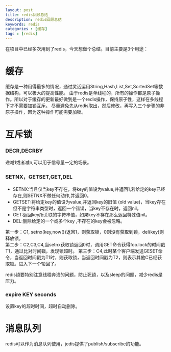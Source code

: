 ```yaml
---
layout: post
title: redis回顾总结
description: redis回顾总结
keywords: redis
categories : [缓存]
tags : [redis]
---
```


在项目中已经多次用到了redis，今天想做个总结。目前主要是3个用途：

# 缓存
缓存是一种用得最多的情况，通过灵活运用String,Hash,List,Set,SortedSet等数据结构，可以极大的提高性能。
由于redis是单线程的，所有的操作都是原子操作。所以对于缓存的更新最好做到是一个redis操作，保持原子性，这样在多线程下才不需要加锁互斥。
尽量避免先从redis取出，然后修改，再写入三个步骤的非原子操作，因为这种操作可能需要加锁。

# 互斥锁

### DECR,DECRBY
递减1或者减n,可以用于信号量一定的场景。

### SETNX，GETSET,GET,DEL
- SETNX:当且仅当key不存在，将key的值设为value,并返回1,若给定的key已经存在,则SETNX不做任何动作,并返回0。  
- GETSET:将给定key的值设为value,并返回key的旧值 (old value)，当key存在但不是字符串类型时，返回一个错误，当key不存在时，返回nil。  
- GET:返回key所关联的字符串值，如果key不存在那么返回特殊值nil。  
- DEL:删除给定的一个或多个key ,不存在的key会被忽略。  

第一步：C1, setnx(key,now())返回1，则获取锁，0则没有获取到锁，del(key)则释放锁。    
第二步：C2,C3,C4,当setnx获取锁返回0时，调用GET命令获得foo.lock的时间戳T1，通过比对时间戳，发现锁超时。 
第三步：C4,此时某个客户端发送GESET命令，当返回时间戳为T1时，则获取锁，当返回时间戳为T2，则表示其他C已经获取锁。进入下一个轮回了。  

redis锁要特别注意线程奔溃的问题，防止死锁，以及sleep的问题，减少redis是压力。

### expire KEY seconds
设置key的超时时间，超时自动删除。 

# 消息队列
redis可以作为消息队列使用，jedis提供了publish/subscribe的功能。




